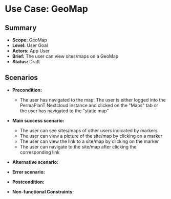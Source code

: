 # Use Case: GeoMap

## Summary

- **Scope:** GeoMap
- **Level:** User Goal
- **Actors:** App User
- **Brief:** The user can view sites/maps on a GeoMap
- **Status:** Draft

## Scenarios

- **Precondition:**
  - The user has navigated to the map:
  The user is either logged into the PermaPlanT Nextcloud instance and clicked on the "Maps" tab or
  the user has navigated to the "static map"

- **Main success scenario:**
  - The user can see sites/maps of other users indicated by markers
  - The user can view a picture of the site/map by clicking on a marker
  - The user can view the link to a site/map by clicking on the marker
  - The user can navigate to the site/map after clicking the corresponding link
- **Alternative scenario:**
- **Error scenario:**
- **Postcondition:**
- **Non-functional Constraints:**
